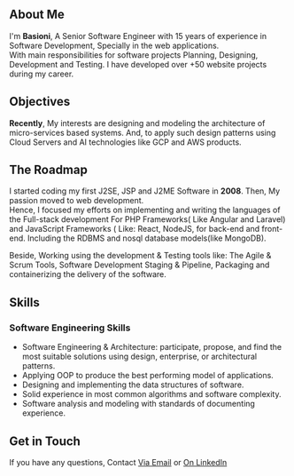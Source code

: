 <h2> About Me</h2>
<p>
  I'm <b>Basioni</b>, A Senior Software Engineer with 15 years of experience in Software Development, Specially in the web applications.
  <br/>
  With main responsibilities for software projects Planning, Designing, Development and Testing. I have developed over +50 website projects during my career.
</p>
<h2>Objectives</h2>
<p>
  <b>Recently</b>, My interests are designing and modeling the architecture of micro-services based systems. And, to apply such design patterns using Cloud Servers and AI technologies like GCP and AWS products. 
</p>

<h2>The Roadmap</h2>
<p>
I started coding my first J2SE, JSP and J2ME Software in <b>2008</b>. 
  Then, My passion moved to web development. 
 <br/>
  Hence, I focused my efforts on implementing and writing the languages of the Full-stack development For PHP Frameworks( Like Angular and Laravel) and JavaScript Frameworks ( Like: React, NodeJS, for back-end and front-end. Including the RDBMS and nosql database models(like MongoDB). 
</p>
<p>
Beside, Working using the development & Testing tools like: The Agile & Scrum Tools, Software Development Staging & Pipeline, Packaging and containerizing the delivery of the software.
</p>

<h2>Skills</h2>
<h3>Software Engineering Skills</h3>
<ul>
<li>Software Engineering & Architecture: participate, propose, and find the most suitable solutions using design, enterprise, or architectural patterns.</li> 
  <li>Applying OOP to produce the best performing model of applications.</li>
  <li>Designing and implementing the data structures of software.</li>
<li>Solid experience in most common algorithms and software complexity. </li>
<li>Software analysis and modeling with standards of documenting experience. </li>
</ul>

<h2>Get in Touch</h2>
<p>If you have any questions, Contact <a href="mailto:eng.ahmed.bassioni@gmail.com">Via Email</a> or <a href="https://www.linkedin.com/in/basioni/">On LinkedIn</a>


